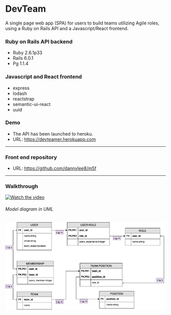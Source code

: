 #  DevTeam
 A single page web app (SPA) for users to build teams utilizing Agile roles, using a Ruby on Rails API and a Javascript/React frontend.

### Ruby on Rails API backend
- Ruby 2.6.1p33
- Rails 6.0.1
- Pg 1.1.4

### Javascript and React frontend
- express
- lodash
- reactstrap
- semantic-ui-react
- uuid

### Demo
- The API has been launched to heroku.
- URL: https://devteamer.herokuapp.com
------------
### Front end repository
- URL: https://github.com/dannylee8/m5f
------------
### Walkthrough
[![Watch the video](https://img.youtube.com/vi/_rki3cc7K0g/maxresdefault.jpg)](https://www.youtube.com/watch?v=_rki3cc7K0g)

###### Model diagram in UML
![](./mod5.png)
